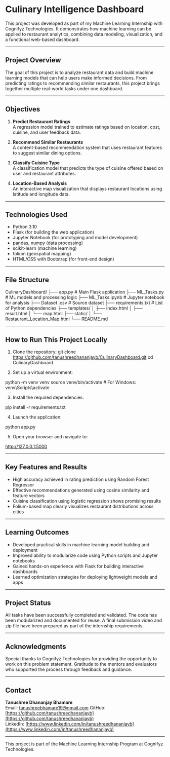 # Culinary Intelligence Dashboard

This project was developed as part of my Machine Learning Internship with Cognifyz Technologies. It demonstrates how machine learning can be applied to restaurant analytics, combining data modeling, visualization, and a functional web-based dashboard.

---

## Project Overview

The goal of this project is to analyze restaurant data and build machine learning models that can help users make informed decisions. From predicting ratings to recommending similar restaurants, this project brings together multiple real-world tasks under one dashboard.

---

## Objectives

1. **Predict Restaurant Ratings**  
   A regression model trained to estimate ratings based on location, cost, cuisine, and user feedback data.

2. **Recommend Similar Restaurants**  
   A content-based recommendation system that uses restaurant features to suggest similar dining options.

3. **Classify Cuisine Type**  
   A classification model that predicts the type of cuisine offered based on user and restaurant attributes.

4. **Location-Based Analysis**  
   An interactive map visualization that displays restaurant locations using latitude and longitude data.

---

## Technologies Used

- Python 3.10
- Flask (for building the web application)
- Jupyter Notebook (for prototyping and model development)
- pandas, numpy (data processing)
- scikit-learn (machine learning)
- folium (geospatial mapping)
- HTML/CSS with Bootstrap (for front-end design)

---

## File Structure
CulinaryDashboard/
├── app.py # Main Flask application
├── ML_Tasks.py # ML models and processing logic
├── ML_Tasks.ipynb # Jupyter notebook for analysis
├── Dataset .csv # Source dataset
├── requirements.txt # List of Python dependencies
├── templates/
│ ├── index.html
│ ├── result.html
│ └── map.html
├── static/
│ └── Restaurant_Location_Map.html
└── README.md


---

## How to Run This Project Locally

1. Clone the repository:
git clone https://github.com/tanushreedhananjayb/CulinaryDashboard.git
cd CulinaryDashboard


2. Set up a virtual environment:

python -m venv venv
source venv/bin/activate # For Windows: venv\Scripts\activate


3. Install the required dependencies:

pip install -r requirements.txt


4. Launch the application:

python app.py


5. Open your browser and navigate to:

http://127.0.0.1:5000


---

## Key Features and Results

- High accuracy achieved in rating prediction using Random Forest Regressor
- Effective recommendations generated using cosine similarity and feature vectors
- Cuisine classification using logistic regression shows promising results
- Folium-based map clearly visualizes restaurant distributions across cities

---

## Learning Outcomes

- Developed practical skills in machine learning model building and deployment
- Improved ability to modularize code using Python scripts and Jupyter notebooks
- Gained hands-on experience with Flask for building interactive dashboards
- Learned optimization strategies for deploying lightweight models and apps

---

## Project Status

All tasks have been successfully completed and validated. The code has been modularized and documented for reuse. A final submission video and zip file have been prepared as part of the internship requirements.

---

## Acknowledgments

Special thanks to Cognifyz Technologies for providing the opportunity to work on this problem statement. Gratitude to the mentors and evaluators who supported the process through feedback and guidance.

---

## Contact

**Tanushree Dhananjay Bhamare**  
Email: tanushreebhamare19@gmail.com 
GitHub: [https://github.com/tanushreedhananjayb](https://github.com/tanushreedhananjayb)  
LinkedIn: [https://www.linkedin.com/in/tanushreedhananjayb](https://www.linkedin.com/in/tanushreedhananjayb)

---

This project is part of the Machine Learning Internship Program at Cognifyz Technologies.




